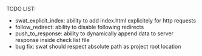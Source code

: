 TODO LIST:
* swat_explicit_index: ability to add index.html explicitely for http requests
* follow_redirect: ability to disable following redirects
* push_to_response: ability to dynamically append data to server response inside check list file
* bug fix: swat should respect absolute path as project root location

